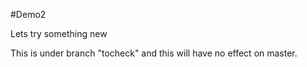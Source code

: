 #Demo2

Lets try something new

This is under branch "tocheck" and this will have no effect on master.